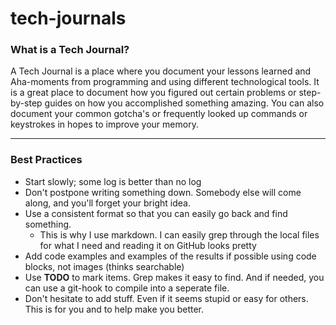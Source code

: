 # tech-journals
### What is a Tech Journal?

A Tech Journal is a place where you document your lessons learned and Aha-moments from programming and using different technological tools. It is a great place to document how you figured out certain problems or step-by-step guides on how you accomplished something amazing. You can also document your common gotcha's or frequently looked up commands or keystrokes in hopes to improve your memory.

___

### Best Practices

*  Start slowly; some log is better than no log
* Don't postpone writing something down. Somebody else will come along, and you'll forget your bright idea.
* Use a consistent format so that you can easily go back and find something. 
  * This is why I use markdown. I can easily grep through the local files for what I need and reading it on GitHub looks pretty
* Add code examples and examples of the results if possible using code blocks, not images (thinks searchable)
* Use **TODO** to mark items. Grep makes it easy to find. And if needed, you can use a git-hook to compile into a seperate file.
* Don't hesitate to add stuff. Even if it seems stupid or easy for others. This is for you and to help make you better. 

